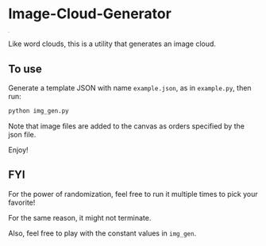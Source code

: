 # Image-Cloud-Generator

<img src="https://i.imgur.com/1gN1BB0.png" style="zoom:15%;" />

Like word clouds, this is a utility that generates an image cloud.


## To use 
Generate a template JSON with name `example.json`, as in `example.py`, then run:
```bash
python img_gen.py
```

Note that image files are added to the canvas as orders specified by the json file. 

Enjoy!

## FYI
For the power of randomization, feel free to run it multiple times to pick your favorite! 

For the same reason, it might not terminate. 

Also, feel free to play with the constant values in `img_gen`. 

